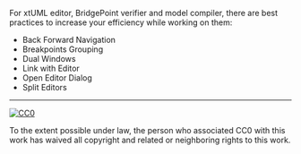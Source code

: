 For xtUML editor, BridgePoint verifier and model compiler, there are 
best practices to increase your efficiency while working on them:

- Back Forward Navigation 
- Breakpoints Grouping
- Dual Windows
- Link with Editor 
- Open Editor Dialog
- Split Editors




* * *

[![CC0](http://i.creativecommons.org/p/zero/1.0/88x31.png) ](http://creativecommons.org/publicdomain/zero/1.0/)

To the extent possible under law, <span>the person who associated CC0</span> with this work has 
waived all copyright and related or neighboring rights to this work.
